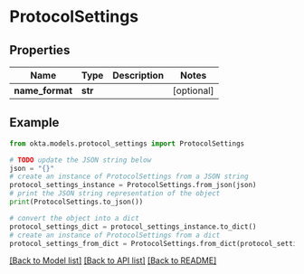 # ProtocolSettings


## Properties

Name | Type | Description | Notes
------------ | ------------- | ------------- | -------------
**name_format** | **str** |  | [optional] 

## Example

```python
from okta.models.protocol_settings import ProtocolSettings

# TODO update the JSON string below
json = "{}"
# create an instance of ProtocolSettings from a JSON string
protocol_settings_instance = ProtocolSettings.from_json(json)
# print the JSON string representation of the object
print(ProtocolSettings.to_json())

# convert the object into a dict
protocol_settings_dict = protocol_settings_instance.to_dict()
# create an instance of ProtocolSettings from a dict
protocol_settings_from_dict = ProtocolSettings.from_dict(protocol_settings_dict)
```
[[Back to Model list]](../README.md#documentation-for-models) [[Back to API list]](../README.md#documentation-for-api-endpoints) [[Back to README]](../README.md)


